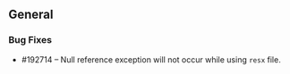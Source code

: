 ## General

### Bug Fixes

* \#192714 – Null reference exception will not occur while using `resx` file.